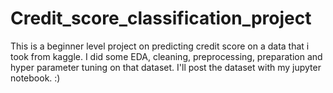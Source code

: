 # Credit_score_classification_project
This is a beginner level project on predicting credit score on a data that i took from kaggle. I did some EDA, cleaning, preprocessing, preparation and hyper parameter tuning on that dataset. 
I'll post the dataset with my jupyter notebook.
:)
